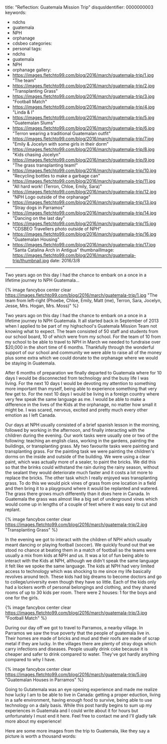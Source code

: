 title: "Reflection: Guatemala Mission Trip"
disqusIdentifier: 0000000003
keywords:
- ndchs
- guatemala
- NPH
- orphanage
- cdsbeo
categories:
- personal
tags:
- ndchs
- guatemala
- NPH
- orphanage
gallery: 
- https://images.fletchto99.com/blog/2016/march/guatemala-trip/1.jpg "The team"
- https://images.fletchto99.com/blog/2016/march/guatemala-trip/2.jpg "Transplanting Grass"
- https://images.fletchto99.com/blog/2016/march/guatemala-trip/3.jpg "Football Match"
- https://images.fletchto99.com/blog/2016/march/guatemala-trip/4.jpg "Linda & I"
- https://images.fletchto99.com/blog/2016/march/guatemala-trip/5.jpg "Guatemalan Slums"
- https://images.fletchto99.com/blog/2016/march/guatemala-trip/6.jpg "Terron wearing a traditional Guatemalan outfit"
- https://images.fletchto99.com/blog/2016/march/guatemala-trip/7.jpg "Emily & Jocelyn with some girls in their dorm"
- https://images.fletchto99.com/blog/2016/march/guatemala-trip/8.jpg "Kids chasing Jocelyn"
- https://images.fletchto99.com/blog/2016/march/guatemala-trip/9.jpg "The grass transplanting team!"
- https://images.fletchto99.com/blog/2016/march/guatemala-trip/10.jpg "Recycling bottles to make a garbage can"
- https://images.fletchto99.com/blog/2016/march/guatemala-trip/11.jpg "All hard work! (Terron, Chloe, Emily, Sara)"
- https://images.fletchto99.com/blog/2016/march/guatemala-trip/12.jpg "NPH Logo outside of the orphanage"
- https://images.fletchto99.com/blog/2016/march/guatemala-trip/13.jpg "Stray dogs in Parramos"
- https://images.fletchto99.com/blog/2016/march/guatemala-trip/14.jpg "Dancing on the last day"
- https://images.fletchto99.com/blog/2016/march/guatemala-trip/15.jpg "CDSBEO Travellers photo outside of NPH"
- https://images.fletchto99.com/blog/2016/march/guatemala-trip/16.jpg "Guatemalan Housing"
- https://images.fletchto99.com/blog/2016/march/guatemala-trip/17.jpg "Santa Catalina Arch in Antigua"
thumbnailImage: https://images.fletchto99.com/blog/2016/march/guatemala-trip/thumbnail.jpg
date: 2016/3/8
---

Two years ago on this day I had the chance to embark on a once in a lifetime journey to NPH Guatemala...
<!-- excerpt -->

{% image fancybox center clear https://images.fletchto99.com/blog/2016/march/guatemala-trip/1.jpg "The team from left-right (Phoebe, Chloe, Emily, Matt (me), Terron, Sara, Jocelyn, Jesse, Mrs. Hogan, Mrs. Moss)" %}

Two years ago on this day I had the chance to embark on a once in a lifetime journey to NPH Guatemala. It all started back in September of 2013 when I applied to be part of my highschool's Guatemala Mission Team not knowing what to expect. The team consisted of 50 staff and students from our school board, 10 of which were from my school. For the team of 10 from my school to be able to travel to NPH in March we needed to fundraise over $20,000 in the short time of 6 months. Thankfully through the wonderful support of our school and community we were able to raise all of the money plus some extra which we could donate to the orphanage where we would be staying in Guatemala.

After 6 months of preparation we finally departed to Guatemala where for 10 days I would be disconnected from technology and the busy life I was living. For the next 10 days I would be devoting my attention to something more important than myself, being able to experience something that very few get to. For the next 10 days I would be living in a foreign country where very few speak the same language as me. I would be able to make a difference in the lives of the Kids at the orphanage, no matter how small it might be. I was scared, nervous, excited and pretty much every other emotion as I left Canada.

Our days at NPH usually consisted of a brief spanish lesson in the morning, followed by working in the afternoon, and finally interacting with the children during the evening. Our work tasks were usually one or two of the following: teaching an english class, working in the gardens, painting the buildings, or transplanting grass. My two favourite tasks were painting and transplanting grass. For the painting task we were painting the children's dorms on the inside and outside of the building. We were using a clear paint, which was actually more of a sealer, to paint the bricks. We did this so that the brinks could withstand the rain during the rainy season, without the sealant they would deteriorate much faster and it costs a lot more to replace the bricks. The other task which I really enjoyed was transplanting grass. To do this we would pick vines of grass from one location in a field and then bring it to a playground where it would be replanted and watered. The grass there grows much differently than it does here in Canada. In Guatemala the grass was almost like a big set of underground vines which would come up in lengths of a couple of feet where it was easy to cut and replant.

{% image fancybox center clear https://images.fletchto99.com/blog/2016/march/guatemala-trip/2.jpg "Transplanting Grass" %}

In the evening we got to interact with the children of NPH which usually meant dancing or playing football (soccer). We quickly found out that we stood no chance at beating them in a match of football so the teams were usually a mix from kids at NPH and us. It was a lot of fun being able to interact with the Kids at NPH, although we didn't speak the same language it felt like we spoke the same language. The kids at NPH had very limited access to technology which was shocking to me since my life basically revolves around tech. These kids had big dreams to become doctors and go to college/university even though they have so little. Each of the kids only had a lockers worth of personal belongings and clothing, and they shared rooms of up to 30 kids per room. There were 2 houses: 1 for the boys and one for the girls.

{% image fancybox center clear https://images.fletchto99.com/blog/2016/march/guatemala-trip/3.jpg "Football Match" %}

During our day off we got to travel to Parramos, a nearby village. In Parramos we saw the true poverty that the people of guatemala live in. Their homes are made of bricks and mud and their roofs are made of scrap metal if they are lucky. In the villages there are plenty of stray dogs which carry infections and diseases. People usually drink coke because it is cheaper and safer to drink compared to water. They've got hardly anything compared to why I have.

{% image fancybox center clear https://images.fletchto99.com/blog/2016/march/guatemala-trip/5.jpg "Guatemalan Houses in Parramos" %}

Going to Gutatemala was an eye opening experience and made me realize how lucky I am to be able to live in Canada: getting a proper eduction, living in a safe environment, having enough food to survive, being able to use technology on a daily basis. While this post hardly begins to sum up my experiences in Guatemala and I could write about it for hours but unfortunately I must end it here. Feel free to contact me and I'll gladly talk more about my experience!

Here are some more images from the trip to Guatemala, like they say a picture is worth a thousand words:
<!-- more -->